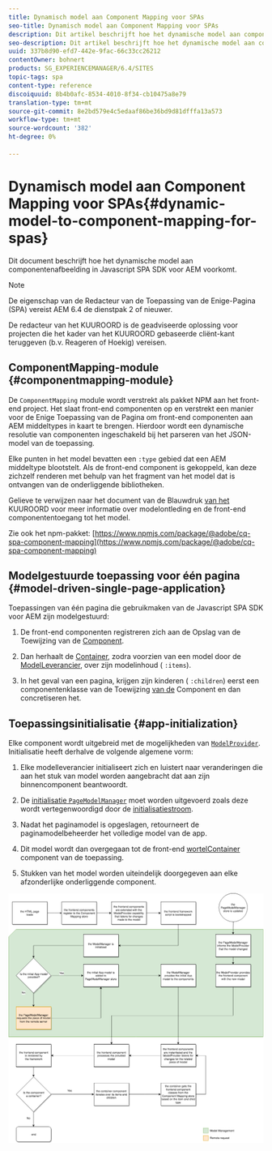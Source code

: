 ```yaml
---
title: Dynamisch model aan Component Mapping voor SPAs
seo-title: Dynamisch model aan Component Mapping voor SPAs
description: Dit artikel beschrijft hoe het dynamische model aan componentenafbeelding in Javascript SPA SDK voor AEM voorkomt.
seo-description: Dit artikel beschrijft hoe het dynamische model aan componentenafbeelding in Javascript SPA SDK voor AEM voorkomt.
uuid: 337b8d90-efd7-442e-9fac-66c33cc26212
contentOwner: bohnert
products: SG_EXPERIENCEMANAGER/6.4/SITES
topic-tags: spa
content-type: reference
discoiquuid: 8b4b0afc-8534-4010-8f34-cb10475a8e79
translation-type: tm+mt
source-git-commit: 8e2bd579e4c5edaaf86be36bd9d81dfffa13a573
workflow-type: tm+mt
source-wordcount: '382'
ht-degree: 0%

---
```



# Dynamisch model aan Component Mapping voor SPAs{#dynamic-model-to-component-mapping-for-spas}

Dit document beschrijft hoe het dynamische model aan componentenafbeelding in Javascript SPA SDK voor AEM voorkomt.

>[!NOTE]
>De eigenschap van de Redacteur van de Toepassing van de Enige-Pagina (SPA) vereist AEM 6.4 de dienstpak 2 of nieuwer.
>
>De redacteur van het KUUROORD is de geadviseerde oplossing voor projecten die het kader van het KUUROORD gebaseerde cliënt-kant teruggeven (b.v. Reageren of Hoekig) vereisen.

## ComponentMapping-module {#componentmapping-module}

De `ComponentMapping` module wordt verstrekt als pakket NPM aan het front-end project. Het slaat front-end componenten op en verstrekt een manier voor de Enige Toepassing van de Pagina om front-end componenten aan AEM middeltypes in kaart te brengen. Hierdoor wordt een dynamische resolutie van componenten ingeschakeld bij het parseren van het JSON-model van de toepassing.

Elke punten in het model bevatten een `:type` gebied dat een AEM middeltype blootstelt. Als de front-end component is gekoppeld, kan deze zichzelf renderen met behulp van het fragment van het model dat is ontvangen van de onderliggende bibliotheken.

Gelieve te verwijzen naar het document van de Blauwdruk [van het](/help/sites-developing/spa-blueprint.md) KUUROORD voor meer informatie over modelontleding en de front-end componententoegang tot het model.

Zie ook het npm-pakket: [https://www.npmjs.com/package/@adobe/cq-spa-component-mapping](https://www.npmjs.com/package/@adobe/cq-spa-component-mapping)

## Modelgestuurde toepassing voor één pagina {#model-driven-single-page-application}

Toepassingen van één pagina die gebruikmaken van de Javascript SPA SDK voor AEM zijn modelgestuurd:

1. De front-end componenten registreren zich aan de Opslag van de Toewijzing van de [Component](/help/sites-developing/spa-dynamic-model-to-component-mapping.md#componentmapping-module).
1. Dan herhaalt de [Container](/help/sites-developing/spa-blueprint.md#container), zodra voorzien van een model door de [ModelLeverancier](/help/sites-developing/spa-blueprint.md#the-model-provider), over zijn modelinhoud ( `:items`).

1. In het geval van een pagina, krijgen zijn kinderen ( `:children`) eerst een componentenklasse van de Toewijzing [van de](/help/sites-developing/spa-blueprint.md#componentmapping) Component en dan concretiseren het.

## Toepassingsinitialisatie {#app-initialization}

Elke component wordt uitgebreid met de mogelijkheden van [`ModelProvider`](/help/sites-developing/spa-blueprint.md#the-model-provider). Initialisatie heeft derhalve de volgende algemene vorm:

1. Elke modelleverancier initialiseert zich en luistert naar veranderingen die aan het stuk van model worden aangebracht dat aan zijn binnencomponent beantwoordt.
1. De [ initialisatie `PageModelManager`](/help/sites-developing/spa-blueprint.md#pagemodelmanager) moet worden uitgevoerd zoals deze wordt vertegenwoordigd door de [initialisatiestroom](/help/sites-developing/spa-blueprint.md).

1. Nadat het paginamodel is opgeslagen, retourneert de paginamodelbeheerder het volledige model van de app.
1. Dit model wordt dan overgegaan tot de front-end [wortelContainer](/help/sites-developing/spa-blueprint.md#container) component van de toepassing.
1. Stukken van het model worden uiteindelijk doorgegeven aan elke afzonderlijke onderliggende component.

![app_model_initialisatie](assets/app_model_initialization.png)

